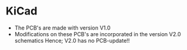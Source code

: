 # KiCad
* The PCB's are made with version V1.0
* Modifications on these PCB's are incorporated in the version V2.0 schematics
Hence; V2.0 has no PCB-update!!

